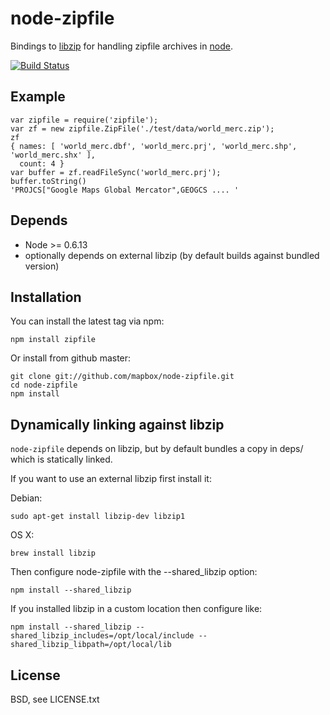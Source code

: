 # node-zipfile
      
Bindings to [libzip](http://nih.at/libzip/libzip.html) for handling zipfile archives in [node](http://nodejs.org).

[![Build Status](https://secure.travis-ci.org/mapbox/node-zipfile.png)](http://travis-ci.org/mapbox/node-zipfile)

## Example

    var zipfile = require('zipfile');
    var zf = new zipfile.ZipFile('./test/data/world_merc.zip');
    zf
    { names: [ 'world_merc.dbf', 'world_merc.prj', 'world_merc.shp', 'world_merc.shx' ],
      count: 4 }
    var buffer = zf.readFileSync('world_merc.prj');
    buffer.toString()
    'PROJCS["Google Maps Global Mercator",GEOGCS .... '


## Depends

 - Node >= 0.6.13
 - optionally depends on external libzip (by default builds against bundled version)

## Installation

You can install the latest tag via npm:

    npm install zipfile

Or install from github master:

    git clone git://github.com/mapbox/node-zipfile.git
    cd node-zipfile
    npm install

## Dynamically linking against libzip

`node-zipfile` depends on libzip, but by default
bundles a copy in deps/ which is statically linked.

If you want to use an external libzip first install it:

Debian:

    sudo apt-get install libzip-dev libzip1

OS X:
  
    brew install libzip

Then configure node-zipfile with the --shared_libzip option:
 
    npm install --shared_libzip

If you installed libzip in a custom location then configure like:
  
    npm install --shared_libzip --shared_libzip_includes=/opt/local/include --shared_libzip_libpath=/opt/local/lib

## License

  BSD, see LICENSE.txt